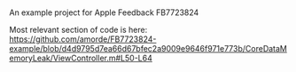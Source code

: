 #
An example project for Apple Feedback FB7723824 

Most relevant section of code is here: https://github.com/amorde/FB7723824-example/blob/d4d9795d7ea66d67bfec2a9009e9646f971e773b/CoreDataMemoryLeak/ViewController.m#L50-L64


